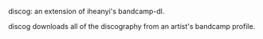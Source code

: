 discog: an extension of iheanyi's bandcamp-dl.

discog <bandname> downloads all of the discography from an artist's bandcamp profile.

